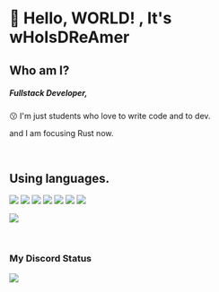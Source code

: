 # 👋 Hello, WORLD! , It's wHoIsDReAmer

<div align="left">
   <h2>Who am I?</h2>
   <h5> Fullstack Developer, </h5>
   <p>😗 I'm just students who love to write code and to dev.</p>
   <p> and I am focusing Rust now. </p>
   </br>
    
    
   <h2> Using languages. </h2>
   
   ![](https://img.shields.io/badge/JAVA-007396?style=for-the-badge&logo=java&logoColor=white)
   ![](https://img.shields.io/badge/C%2B%2B-00599C?style=for-the-badge&logo=C%2B%2B&logoColor=white)
   ![](https://img.shields.io/badge/JS-F7DF1E?style=for-the-badge&logo=JavaScript&logoColor=white)
   ![](https://img.shields.io/badge/Rust-DF0067?style=for-the-badge&logo=Rust&logoColor=white")
   ![](https://img.shields.io/badge/C%23-239120?style=for-the-badge&logo=C%20Sharp&logoColor=white")
   ![](https://img.shields.io/badge/Go-FFFFFF?style=for-the-badge&logo=Go&logoColor=white")
   ![](https://img.shields.io/badge/React-FFFFFF?style=for-the-badge&logo=React&logoColor=white")
   
  ![](https://github-readme-stats.vercel.app/api/top-langs/?username=wHoIsDReAmer&theme=nord&layout=compact)
  
  </br>
  <h3> My Discord Status </h3>
  
  ![](https://discord-readme-badge.vercel.app/api?id=874489814618103848)
  
</div>
